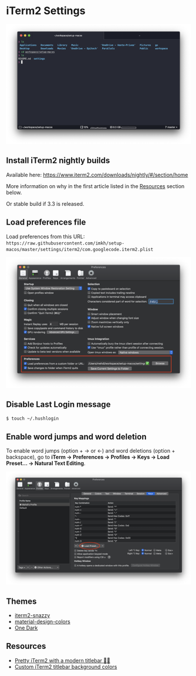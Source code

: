 # iTerm2 Settings

![terminal](./terminal.png)

## Install iTerm2 nightly builds

Available here: https://www.iterm2.com/downloads/nightly/#/section/home

More information on why in the first article listed in the [Resources](#Resources) section below.

Or stable build if 3.3 is released.

## Load preferences file

Load preferences from this URL: `https://raw.githubusercontent.com/imkh/setup-macos/master/settings/iterm2/com.googlecode.iterm2.plist`

![general](./general.png)

## Disable Last Login message

```console
$ touch ~/.hushlogin
```

## Enable word jumps and word deletion

To enable word jumps (option + → or ←) and word deletions (option + backspace), go to **iTerm → Preferences → Profiles → Keys → Load Preset... → Natural Text Editing**.

![profiles-keys](./profiles-keys.png)

## Themes

- [iterm2-snazzy](https://github.com/sindresorhus/iterm2-snazzy)
- [material-design-colors](https://github.com/MartinSeeler/iterm2-material-design)
- [One Dark](https://github.com/joshdick/onedark.vim/blob/master/term/One%20Dark.itermcolors)

## Resources

- [Pretty iTerm2 with a modern titlebar 💄💅](https://www.felixjung.io/posts/pretty-iterm2-with-a-modern-titlebar/)
- [Custom iTerm2 titlebar background colors](https://codematters.blog/custom-iterm2-titlebar-background-colors-a088c6f2ec60)
